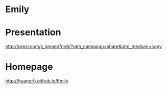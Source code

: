 # Emily

# Presentation


http://prezi.com/y_gingedfnn6/?utm_campaign=share&utm_medium=copy


# Homepage

http://huangrh.github.io/Emily

  
